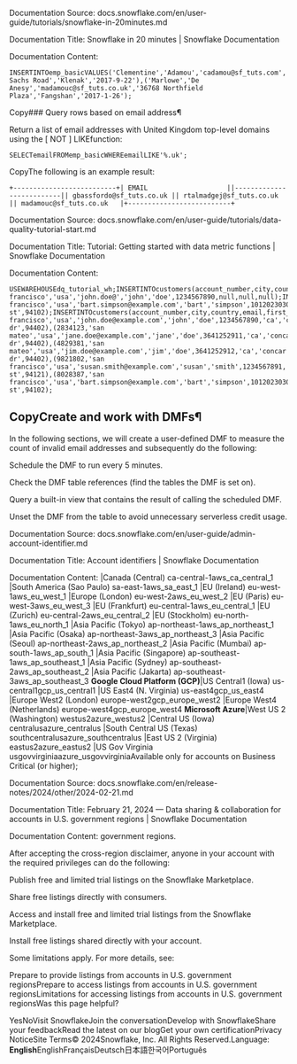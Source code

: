 Documentation Source:
docs.snowflake.com/en/user-guide/tutorials/snowflake-in-20minutes.md

Documentation Title:
Snowflake in 20 minutes | Snowflake Documentation

Documentation Content:
```
INSERTINTOemp_basicVALUES('Clementine','Adamou','cadamou@sf_tuts.com','10510 Sachs Road','Klenak','2017-9-22'),('Marlowe','De Anesy','madamouc@sf_tuts.co.uk','36768 Northfield Plaza','Fangshan','2017-1-26');
```
Copy### Query rows based on email address¶

Return a list of email addresses with United Kingdom top-level domains using the [ NOT ] LIKEfunction:


```
SELECTemailFROMemp_basicWHEREemailLIKE'%.uk';
```
CopyThe following is an example result:


```
+--------------------------+| EMAIL                    ||--------------------------|| gbassfordo@sf_tuts.co.uk || rtalmadgej@sf_tuts.co.uk || madamouc@sf_tuts.co.uk   |+--------------------------+
```



Documentation Source:
docs.snowflake.com/en/user-guide/tutorials/data-quality-tutorial-start.md

Documentation Title:
Tutorial: Getting started with data metric functions | Snowflake Documentation

Documentation Content:
```
USEWAREHOUSEdq_tutorial_wh;INSERTINTOcustomers(account_number,city,country,email,first_name,last_name,phone,state,street,zip_code)VALUES(1589420,'san francisco','usa','john.doe@','john','doe',1234567890,null,null,null);INSERTINTOcustomers(account_number,city,country,email,first_name,last_name,phone,state,street,zip_code)VALUES(8028387,'san francisco','usa','bart.simpson@example.com','bart','simpson',1012023030,null,'market st',94102);INSERTINTOcustomers(account_number,city,country,email,first_name,last_name,phone,state,street,zip_code)VALUES(1589420,'san francisco','usa','john.doe@example.com','john','doe',1234567890,'ca','concar dr',94402),(2834123,'san mateo','usa','jane.doe@example.com','jane','doe',3641252911,'ca','concar dr',94402),(4829381,'san mateo','usa','jim.doe@example.com','jim','doe',3641252912,'ca','concar dr',94402),(9821802,'san francisco','usa','susan.smith@example.com','susan','smith',1234567891,'ca','geary st',94121),(8028387,'san francisco','usa','bart.simpson@example.com','bart','simpson',1012023030,'ca','market st',94102);
```
CopyCreate and work with DMFs¶
--------------------------

In the following sections, we will create a user-defined DMF to measure the count of invalid email addresses and subsequently do the
following:

Schedule the DMF to run every 5 minutes.

Check the DMF table references (find the tables the DMF is set on).

Query a built-in view that contains the result of calling the scheduled DMF.

Unset the DMF from the table to avoid unnecessary serverless credit usage.



Documentation Source:
docs.snowflake.com/en/user-guide/admin-account-identifier.md

Documentation Title:
Account identifiers | Snowflake Documentation

Documentation Content:
|Canada (Central) ca-central-1aws\_ca\_central\_1
|South America (Sao Paulo) sa-east-1aws\_sa\_east\_1
|EU (Ireland) eu-west-1aws\_eu\_west\_1
|Europe (London) eu-west-2aws\_eu\_west\_2
|EU (Paris) eu-west-3aws\_eu\_west\_3
|EU (Frankfurt) eu-central-1aws\_eu\_central\_1
|EU (Zurich) eu-central-2aws\_eu\_central\_2
|EU (Stockholm) eu-north-1aws\_eu\_north\_1
|Asia Pacific (Tokyo) ap-northeast-1aws\_ap\_northeast\_1
|Asia Pacific (Osaka) ap-northeast-3aws\_ap\_northeast\_3
|Asia Pacific (Seoul) ap-northeast-2aws\_ap\_northeast\_2
|Asia Pacific (Mumbai) ap-south-1aws\_ap\_south\_1
|Asia Pacific (Singapore) ap-southeast-1aws\_ap\_southeast\_1
|Asia Pacific (Sydney) ap-southeast-2aws\_ap\_southeast\_2
|Asia Pacific (Jakarta) ap-southeast-3aws\_ap\_southeast\_3
**Google Cloud Platform (GCP)**|US Central1 (Iowa) us-central1gcp\_us\_central1
|US East4 (N. Virginia) us-east4gcp\_us\_east4
|Europe West2 (London) europe-west2gcp\_europe\_west2
|Europe West4 (Netherlands) europe-west4gcp\_europe\_west4
**Microsoft Azure**|West US 2 (Washington) westus2azure\_westus2
|Central US (Iowa) centralusazure\_centralus
|South Central US (Texas) southcentralusazure\_southcentralus
|East US 2 (Virginia) eastus2azure\_eastus2
|US Gov Virginia usgovvirginiaazure\_usgovvirginiaAvailable only for accounts on Business Critical (or higher);



Documentation Source:
docs.snowflake.com/en/release-notes/2024/other/2024-02-21.md

Documentation Title:
February 21, 2024 — Data sharing & collaboration for accounts in U.S. government regions | Snowflake Documentation

Documentation Content:
government regions.

After accepting the cross-region disclaimer, anyone in your account with the required privileges can do the following:

Publish free and limited trial listings on the Snowflake Marketplace.

Share free listings directly with consumers.

Access and install free and limited trial listings from the Snowflake Marketplace.

Install free listings shared directly with your account.


Some limitations apply. For more details, see:

Prepare to provide listings from accounts in U.S. government regionsPrepare to access listings from accounts in U.S. government regionsLimitations for accessing listings from accounts in U.S. government regionsWas this page helpful?

YesNoVisit SnowflakeJoin the conversationDevelop with SnowflakeShare your feedbackRead the latest on our blogGet your own certificationPrivacy NoticeSite Terms© 2024Snowflake, Inc. All Rights Reserved.Language: **English**EnglishFrançaisDeutsch日本語한국어Português



